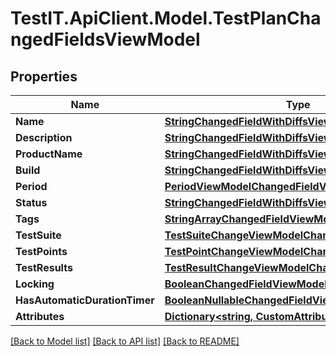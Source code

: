 # TestIT.ApiClient.Model.TestPlanChangedFieldsViewModel

## Properties

Name | Type | Description | Notes
------------ | ------------- | ------------- | -------------
**Name** | [**StringChangedFieldWithDiffsViewModel**](StringChangedFieldWithDiffsViewModel.md) |  | [optional] 
**Description** | [**StringChangedFieldWithDiffsViewModel**](StringChangedFieldWithDiffsViewModel.md) |  | [optional] 
**ProductName** | [**StringChangedFieldWithDiffsViewModel**](StringChangedFieldWithDiffsViewModel.md) |  | [optional] 
**Build** | [**StringChangedFieldWithDiffsViewModel**](StringChangedFieldWithDiffsViewModel.md) |  | [optional] 
**Period** | [**PeriodViewModelChangedFieldViewModel**](PeriodViewModelChangedFieldViewModel.md) |  | [optional] 
**Status** | [**StringChangedFieldWithDiffsViewModel**](StringChangedFieldWithDiffsViewModel.md) |  | [optional] 
**Tags** | [**StringArrayChangedFieldViewModel**](StringArrayChangedFieldViewModel.md) |  | [optional] 
**TestSuite** | [**TestSuiteChangeViewModelChangedFieldViewModel**](TestSuiteChangeViewModelChangedFieldViewModel.md) |  | [optional] 
**TestPoints** | [**TestPointChangeViewModelChangedFieldViewModel**](TestPointChangeViewModelChangedFieldViewModel.md) |  | [optional] 
**TestResults** | [**TestResultChangeViewModelChangedFieldViewModel**](TestResultChangeViewModelChangedFieldViewModel.md) |  | [optional] 
**Locking** | [**BooleanChangedFieldViewModel**](BooleanChangedFieldViewModel.md) |  | [optional] 
**HasAutomaticDurationTimer** | [**BooleanNullableChangedFieldViewModel**](BooleanNullableChangedFieldViewModel.md) |  | [optional] 
**Attributes** | [**Dictionary&lt;string, CustomAttributeChangeModel&gt;**](CustomAttributeChangeModel.md) |  | [optional] 

[[Back to Model list]](../README.md#documentation-for-models) [[Back to API list]](../README.md#documentation-for-api-endpoints) [[Back to README]](../README.md)

